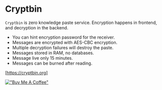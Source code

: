 # Cryptbin

`Cryptbin` is zero knowledge paste service. Encryption happens in frontend, and decryption in the backend.

* You can hint encryption password for the receiver.
* Messages are encrypted with AES-CBC encryption.
* Multiple decryption failures will destroy the paste.
* Messages stored in RAM, no databases.
* Message live only 15 minutes.
* Messages can be burned after reading.

[https://cryptbin.org]

[!["Buy Me A Coffee"](https://www.buymeacoffee.com/assets/img/guidelines/download-assets-sm-1.svg)](https://www.buymeacoffee.com/dariusme)
